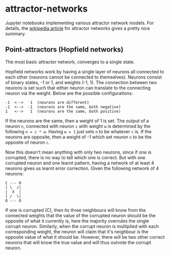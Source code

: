 # attractor-networks
Jupyter notebooks implementing various attractor network models. For details, the [wikipedia article](https://en.wikipedia.org/wiki/Attractor_network) for attractor networks gives a pretty nice summary.


## Point-attractors (Hopfield networks)
The most basic attractor network, converges to a single state.

Hopfield networks work by having a single layer of neurons all connected to each other (neurons cannot be connected to themselves). Neurons consist of binary states, -1 or 1, and weights (-1, 1). The connection between two neurons is set such that either neuron can translate to the connecting neuron via the weight. Below are the possible configurations:

```
-1  <-->   1  (neurons are different)
-1  <-->  -1  (neurons are the same, both negative)
1   <-->   1  (neurons are the same, both positive)
```
If the neurons are the same, then a weight of 1 is set. The output of a neuron `n`, connected with neuron `c` with weight `w` is determined by the following `n = c * w`. Having `w = 1` just sets `n` to be whatever `c` is. If the neurons are opposite, then a weight of -1 which set neuron `n` to be the opposite of neuron `c`.

Now this doesn't mean anything with only two neurons, since if one is corrupted, there is no way to tell which one is correct. But with one corrupted neuron and one learnt pattern, having a network of at least 4 neurons gives us learnt error correction. Given the following network of 4 neurons:

```
C --- O
| \  /|
|  X  |
| /  \|
O --- O
```

If one is corrupted (C), then its three neighbours will know from the connected weights that the value of the corrupted neuron should be the opposite of what it currently is, here the majority overrules the single corrupt neuron. Similarly, when the corrupt neuron is multiplied with each corresponding weight, the neuron will claim that it's neighbour is the opposite value of what it should be. However, there will be two other correct neurons that will know the true value and will thus outvote the corrupt neuron.
